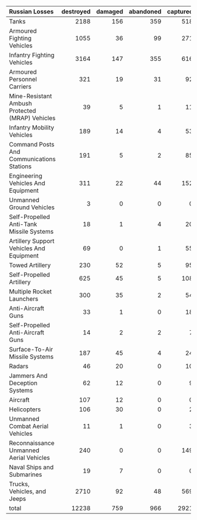 | Russian Losses                                   |   destroyed |   damaged |   abandoned |   captured |   total |
|:-------------------------------------------------|------------:|----------:|------------:|-----------:|--------:|
| Tanks                                            |        2188 |       156 |         359 |        518 |    3221 |
| Armoured Fighting Vehicles                       |        1055 |        36 |          99 |        271 |    1461 |
| Infantry Fighting Vehicles                       |        3164 |       147 |         355 |        616 |    4282 |
| Armoured Personnel Carriers                      |         321 |        19 |          31 |         92 |     463 |
| Mine-Resistant Ambush Protected  (MRAP) Vehicles |          39 |         5 |           1 |         11 |      56 |
| Infantry Mobility Vehicles                       |         189 |        14 |           4 |         53 |     260 |
| Command Posts And Communications Stations        |         191 |         5 |           2 |         85 |     283 |
| Engineering Vehicles And Equipment               |         311 |        22 |          44 |        152 |     529 |
| Unmanned Ground Vehicles                         |           3 |         0 |           0 |          0 |       3 |
| Self-Propelled Anti-Tank Missile Systems         |          18 |         1 |           4 |         20 |      43 |
| Artillery Support Vehicles And Equipment         |          69 |         0 |           1 |         55 |     125 |
| Towed Artillery                                  |         230 |        52 |           5 |         95 |     382 |
| Self-Propelled Artillery                         |         625 |        45 |           5 |        108 |     783 |
| Multiple Rocket Launchers                        |         300 |        35 |           2 |         54 |     391 |
| Anti-Aircraft Guns                               |          33 |         1 |           0 |         18 |      52 |
| Self-Propelled Anti-Aircraft Guns                |          14 |         2 |           2 |          7 |      25 |
| Surface-To-Air Missile Systems                   |         187 |        45 |           4 |         24 |     260 |
| Radars                                           |          46 |        20 |           0 |         10 |      76 |
| Jammers And Deception Systems                    |          62 |        12 |           0 |          9 |      83 |
| Aircraft                                         |         107 |        12 |           0 |          0 |     119 |
| Helicopters                                      |         106 |        30 |           0 |          2 |     138 |
| Unmanned Combat Aerial Vehicles                  |          11 |         1 |           0 |          3 |      15 |
| Reconnaissance Unmanned Aerial Vehicles          |         240 |         0 |           0 |        149 |     389 |
| Naval Ships and Submarines                       |          19 |         7 |           0 |          0 |      26 |
| Trucks, Vehicles, and Jeeps                      |        2710 |        92 |          48 |        569 |    3419 |
| total                                            |       12238 |       759 |         966 |       2921 |   16884 |